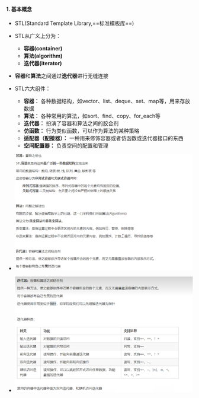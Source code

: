 <!--
 * @Author: 15868707168@163.com 15868707168@163.com
 * @Date: 2023-03-29 14:52:33
 * @LastEditors: 15868707168@163.com 15868707168@163.com
 * @LastEditTime: 2023-03-31 11:28:40
 * @FilePath: \CPlusPlusLessons\STL\1.STL.MD
 * @Description: 这是默认设置,请设置`customMade`, 打开koroFileHeader查看配置 进行设置: https://github.com/OBKoro1/koro1FileHeader/wiki/%E9%85%8D%E7%BD%AE
-->

#### 1. 基本概念
+ STL(Standard Template Library,==标准模板库==)

+ STL从广义上分为：
    + **容器(container)**
    + **算法(algorithm)**
    + **迭代器(iterator)**

+ **容器**和**算法**之间通过**迭代器**进行无缝连接  

+ STL六大组件：
    + **容器：** 各种数据结构，如vector、list、deque、set、map等，用来存放数据
    + **算法：** 各种常用的算法，如sort、find、copy、for_each等
    + **迭代器：** 扮演了容器和算法之间的胶合剂
    + **仿函数：** 行为类似函数，可以作为算法的某种策略
    + **适配器（配接器）：** 一种用来修饰容器或者仿函数或迭代器接口的东西
    + **空间配置器：** 负责空间的配置和管理


+ ![描述](../images/STL.png)

+ ![迭代器](../images/迭代器.png)
